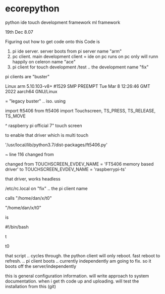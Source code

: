 # ecorepython
python ide touch development framework ml framework

19th Dec 8.07

Figuring out how to get code onto this
Code is 

1. pi ide server. server boots from pi server name "arm"
2. pc client. main development client = ide on pc runs on pc only will runn happily on celeron name "ace"
3. pi client for touch development /test .. the development name "fix"

pi clients are 
"buster"

Linux arm 5.10.103-v8+ #1529 SMP PREEMPT Tue Mar 8 12:26:46 GMT 2022 aarch64 GNU/Linux

= "legacy buster" .. iso. using

import ft5406
from ft5406 import Touchscreen, TS_PRESS, TS_RELEASE, TS_MOVE
 
 ^ raspberry pi official 7" touch screen

to enable that driver which is multi touch

'/usr/local/lib/python3.7/dist-packages/ft5406.py'

~ line 116 changed from

changed from TOUCHSCREEN_EVDEV_NAME = 'FT5406 memory based driver'
to TOUCHSCREEN_EVDEV_NAME = 'raspberrypi-ts'

that driver, works headless

/etc/rc.local on "fix" .. the pi client name

calls "/home/dan/x/t0" 

"/home/dan/x/t0"

is 

#!/bin/bash

t

t0

that script .. cycles through.  the python client will only reboot. fast reboot
to refresh. .. pi client boots .. currently independently am going to fix. so it boots off the server/independently

this is general configuration information. will write approach to system documentation. when i get th code up and uploading.
will test the installation from this (git)


